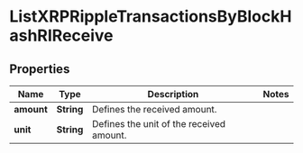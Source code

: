 

# ListXRPRippleTransactionsByBlockHashRIReceive


## Properties

Name | Type | Description | Notes
------------ | ------------- | ------------- | -------------
**amount** | **String** | Defines the received amount. | 
**unit** | **String** | Defines the unit of the received amount. | 



